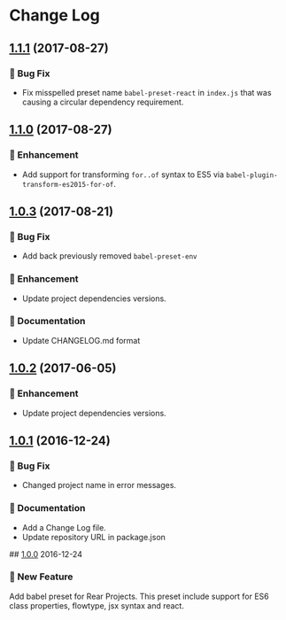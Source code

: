 # Change Log

## [1.1.1] (2017-08-27)

### :bug: Bug Fix

* Fix misspelled preset name `babel-preset-react` in `index.js` that
  was causing a circular dependency requirement.

## [1.1.0] (2017-08-27)

### :rocket: Enhancement

* Add support for transforming `for..of` syntax to ES5 via
  `babel-plugin-transform-es2015-for-of`.

## [1.0.3] (2017-08-21)

### :bug: Bug Fix

* Add back previously removed `babel-preset-env`

### :rocket: Enhancement

* Update project dependencies versions.

### :memo: Documentation

* Update CHANGELOG.md format

## [1.0.2] (2017-06-05)

### :rocket: Enhancement

* Update project dependencies versions.

## [1.0.1] (2016-12-24)

### :bug: Bug Fix

* Changed project name in error messages.

### :memo: Documentation

* Add a Change Log file.
* Update repository URL in package.json

## [1.0.0] 2016-12-24

### :rocket: New Feature

Add babel preset for Rear Projects. This preset include support for ES6 class 
properties, flowtype, jsx syntax and react.

[1.1.1]: https://github.com/rearjs/babel-preset-rear/compare/1.1.0...1.1.1
[1.1.0]: https://github.com/rearjs/babel-preset-rear/compare/1.0.3...1.1.0
[1.0.3]: https://github.com/rearjs/babel-preset-rear/compare/1.0.2...1.0.3
[1.0.2]: https://github.com/rearjs/babel-preset-rear/compare/1.0.1...1.0.2
[1.0.1]: https://github.com/rearjs/babel-preset-rear/compare/1.0.0...1.0.1
[1.0.0]: https://github.com/rearjs/babel-preset-rear/tree/1.0.0